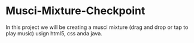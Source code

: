 # Musci-Mixture-Checkpoint

In this project we will be creating a musci mixture (drag and drop or tap to play music) usign html5, css anda java.
